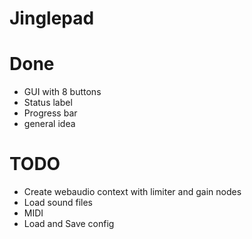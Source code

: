 # Jinglepad

# Done
- GUI with 8 buttons
- Status label
- Progress bar
- general idea

# TODO
- Create webaudio context with limiter and gain nodes
- Load sound files
- MIDI
- Load and Save config
